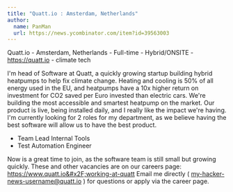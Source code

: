 ```yaml
---
title: "Quatt.io : Amsterdam, Netherlands"
author:
  name: PanMan
  url: https://news.ycombinator.com/item?id=39563003
---
```

Quatt.io - Amsterdam, Netherlands - Full-time - Hybrid&#x2F;ONSITE - <a href="https:&#x2F;&#x2F;quatt.io" rel="nofollow">https:&#x2F;&#x2F;quatt.io</a> - climate tech

I&#x27;m head of Software at Quatt, a quickly growing startup building hybrid heatpumps to help fix climate change. Heating and cooling is 50% of all energy used in the EU, and heatpumps have a 10x higher return on investment for CO2 saved per Euro invested than electric cars. We&#x27;re building the most accessible and smartest heatpump on the market. Our product is live, being installed daily, and I really like the impact we&#x27;re having.
I&#x27;m currently looking for 2 roles for my department, as we believe having the best software will allow us to have the best product.

* Team Lead Internal Tools
* Test Automation Engineer

Now is a great time to join, as the software team is still small but growing quickly. 
These and other vacancies are on our careers page: <a href="https:&#x2F;&#x2F;www.quatt.io&#x2F;working-at-quatt" rel="nofollow">https:&#x2F;&#x2F;www.quatt.io&#x2F;working-at-quatt</a>
Email me directly ( my-hacker-news-username@quatt.io ) for questions or apply via the career page.
